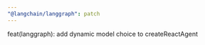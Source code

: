 ```yaml
---
"@langchain/langgraph": patch
---
```


feat(langgraph): add dynamic model choice to createReactAgent
